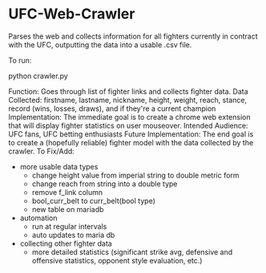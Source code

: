 # UFC-Web-Crawler
Parses the web and collects information for all fighters currently in contract with the UFC, outputting the data into a usable .csv file.


To run:

   python crawler.py


Function: Goes through list of fighter links and collects fighter data.
Data Collected: firstname, lastname, nickname, height, weight, reach, stance, record (wins, losses, draws), and if they're a current champion
Implementation: The immediate goal is to create a chrome web extension that will display fighter statistics on user mouseover.
Intended Audience: UFC fans, UFC betting enthusiasts 
Future Implementation: The end goal is to create a (hopefully reliable) fighter model with the data collected by the crawler. 
To Fix/Add:
- more usable data types
  - change height value from imperial string to double metric form 
  - change reach from string into a double type 
  - remove f_link column 
  - bool_curr_belt to curr_belt(bool type)
  - new table on mariadb 
- automation
  - run at regular intervals
  - auto updates to maria db
- collecting other fighter data
  - more detailed statistics (significant strike avg, defensive and offensive statistics, opponent style evaluation, etc.)
